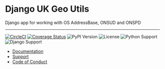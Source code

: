 # Django UK Geo Utils

Django app for working with OS AddressBase, ONSUD and ONSPD

---

[![CircleCI](https://dl.circleci.com/status-badge/img/gh/DemocracyClub/uk-geo-utils/tree/master.svg?style=shield)](https://dl.circleci.com/status-badge/redirect/gh/DemocracyClub/uk-geo-utils/tree/master)
[![Coverage Status](https://coveralls.io/repos/github/DemocracyClub/uk-geo-utils/badge.svg?branch=master)](https://coveralls.io/github/DemocracyClub/uk-geo-utils?branch=master)
![PyPI Version](https://img.shields.io/pypi/v/uk-geo-utils.svg)
![License](https://img.shields.io/pypi/l/uk-geo-utils.svg)
![Python Support](https://img.shields.io/pypi/pyversions/uk-geo-utils.svg)
![Django Support](https://img.shields.io/pypi/djversions/uk-geo-utils.svg)


* [Documentation](https://democracyclub.github.io/uk-geo-utils/)
* [Support](https://github.com/DemocracyClub/uk-geo-utils/issues)
* [Code of Conduct](https://democracyclub.org.uk/code-of-conduct/)
